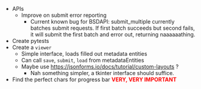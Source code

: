 - APIs
    - Improve on submit error reporting
        - Current known bug for BSDAPI: submit_multiple currently batches submit requests. If first batch succeeds but second
          fails, it will submit the first batch and error out, returning naaaaaathing.
- Create pytests
- Create a `viewer`
    - Simple interface, loads filled out metadata entities
    - Can call `save`, `submit`, `load` from metadataEntities
    - Maybe use https://jsonforms.io/docs/tutorial/custom-layouts ?
      - Nah something simpler, a tkinter interface should suffice.
- Find the perfect chars for progress bar <span style="color:red">**VERY, VERY IMPORTANT**</span>